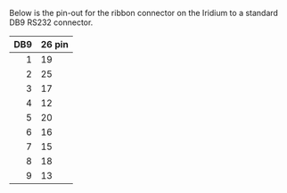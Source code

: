 Below is the pin-out for the ribbon connector on the Iridium to a standard DB9 RS232 connector.

|DB9|	26 pin|
|---:|:---|
|1|	19|
|2|	25|
|3|	17|
|4|	12|
|5|	20|
|6|	16|
|7|	15|
|8|	18|
|9|	13|